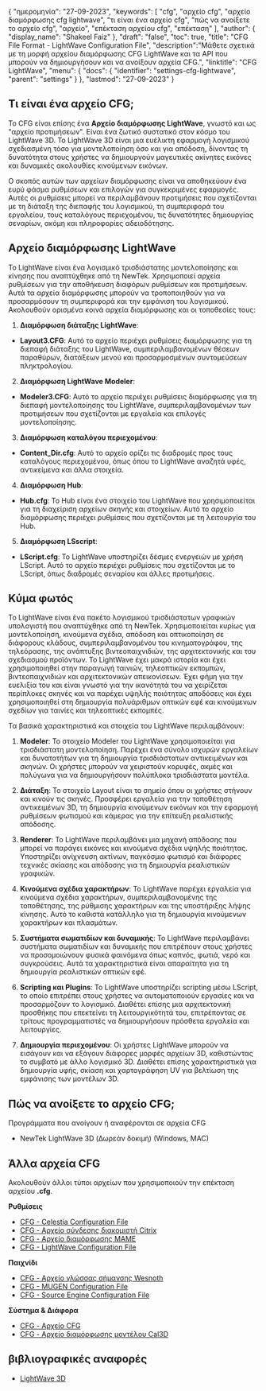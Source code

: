 {
"ημερομηνία": "27-09-2023",
  "keywords": [
"cfg",
"αρχείο cfg",
"αρχείο διαμόρφωσης cfg lightwave",
"τι είναι ένα αρχείο cfg",
"πώς να ανοίξετε το αρχείο cfg",
"αρχείο",
"επέκταση αρχείου cfg",
"επέκταση"
],
  "author": {
"display_name": "Shakeel Faiz"
},
"draft": "false",
"toc": true,
"title": "CFG File Format - LightWave Configuration File",
  "description":"Μάθετε σχετικά με τη μορφή αρχείου διαμόρφωσης CFG LightWave και τα API που μπορούν να δημιουργήσουν και να ανοίξουν αρχεία CFG.",
"linktitle": "CFG LightWave",
  "menu": {
    "docs": {
      "identifier": "settings-cfg-lightwave",
      "parent": "settings"
}
},
"lastmod": "27-09-2023"
}

## Τι είναι ένα αρχείο CFG;

Το CFG είναι επίσης ένα **Αρχείο διαμόρφωσης LightWave**, γνωστό και ως "αρχείο προτιμήσεων". Είναι ένα ζωτικό συστατικό στον κόσμο του LightWave 3D. Το LightWave 3D είναι μια ευέλικτη εφαρμογή λογισμικού σχεδιασμένη τόσο για μοντελοποίηση όσο και για απόδοση, δίνοντας τη δυνατότητα στους χρήστες να δημιουργούν μαγευτικές ακίνητες εικόνες και δυναμικές ακολουθίες κινούμενων εικόνων.

Ο σκοπός αυτών των αρχείων διαμόρφωσης είναι να αποθηκεύουν ένα ευρύ φάσμα ρυθμίσεων και επιλογών για συγκεκριμένες εφαρμογές. Αυτές οι ρυθμίσεις μπορεί να περιλαμβάνουν προτιμήσεις που σχετίζονται με τη διάταξη της διεπαφής του λογισμικού, τη συμπεριφορά του εργαλείου, τους καταλόγους περιεχομένου, τις δυνατότητες δημιουργίας σεναρίων, ακόμη και πληροφορίες αδειοδότησης.

## Αρχείο διαμόρφωσης LightWave

Το LightWave είναι ένα λογισμικό τρισδιάστατης μοντελοποίησης και κίνησης που αναπτύχθηκε από τη NewTek. Χρησιμοποιεί αρχεία ρυθμίσεων για την αποθήκευση διαφόρων ρυθμίσεων και προτιμήσεων. Αυτά τα αρχεία διαμόρφωσης μπορούν να τροποποιηθούν για να προσαρμόσουν τη συμπεριφορά και την εμφάνιση του λογισμικού. Ακολουθούν ορισμένα κοινά αρχεία διαμόρφωσης και οι τοποθεσίες τους:

1. **Διαμόρφωση διάταξης LightWave**:
    












- **Layout3.CFG**: Αυτό το αρχείο περιέχει ρυθμίσεις διαμόρφωσης για τη διεπαφή διάταξης του LightWave, συμπεριλαμβανομένων θέσεων παραθύρων, διατάξεων μενού και προσαρμοσμένων συντομεύσεων πληκτρολογίου.

2. **Διαμόρφωση LightWave Modeler**:
    












- **Modeler3.CFG**: Αυτό το αρχείο περιέχει ρυθμίσεις διαμόρφωσης για τη διεπαφή μοντελοποίησης του LightWave, συμπεριλαμβανομένων των προτιμήσεων που σχετίζονται με εργαλεία και επιλογές μοντελοποίησης.

3. **Διαμόρφωση καταλόγου περιεχομένου**:
    












- **Content_Dir.cfg**: Αυτό το αρχείο ορίζει τις διαδρομές προς τους καταλόγους περιεχομένου, όπως όπου το LightWave αναζητά υφές, αντικείμενα και άλλα στοιχεία.

4. **Διαμόρφωση Hub**:
    












- **Hub.cfg**: Το Hub είναι ένα στοιχείο του LightWave που χρησιμοποιείται για τη διαχείριση αρχείων σκηνής και στοιχείων. Αυτό το αρχείο διαμόρφωσης περιέχει ρυθμίσεις που σχετίζονται με τη λειτουργία του Hub.

5. **Διαμόρφωση LSscript**:
    












- **LScript.cfg**: Το LightWave υποστηρίζει δέσμες ενεργειών με χρήση LScript. Αυτό το αρχείο περιέχει ρυθμίσεις που σχετίζονται με το LScript, όπως διαδρομές σεναρίου και άλλες προτιμήσεις.

## Κύμα φωτός

Το LightWave είναι ένα πακέτο λογισμικού τρισδιάστατων γραφικών υπολογιστή που αναπτύχθηκε από τη NewTek. Χρησιμοποιείται κυρίως για μοντελοποίηση, κινούμενα σχέδια, απόδοση και οπτικοποίηση σε διάφορους κλάδους, συμπεριλαμβανομένου του κινηματογράφου, της τηλεόρασης, της ανάπτυξης βιντεοπαιχνιδιών, της αρχιτεκτονικής και του σχεδιασμού προϊόντων. Το LightWave έχει μακρά ιστορία και έχει χρησιμοποιηθεί στην παραγωγή ταινιών, τηλεοπτικών εκπομπών, βιντεοπαιχνιδιών και αρχιτεκτονικών απεικονίσεων. Έχει φήμη για την ευελιξία του και είναι γνωστό για την ικανότητά του να χειρίζεται περίπλοκες σκηνές και να παρέχει υψηλής ποιότητας αποδόσεις και έχει χρησιμοποιηθεί στη δημιουργία πολυάριθμων οπτικών εφέ και κινούμενων σχεδίων για ταινίες και τηλεοπτικές εκπομπές.

Τα βασικά χαρακτηριστικά και στοιχεία του LightWave περιλαμβάνουν:

1. **Modeler**: Το στοιχείο Modeler του LightWave χρησιμοποιείται για τρισδιάστατη μοντελοποίηση. Παρέχει ένα σύνολο ισχυρών εργαλείων και δυνατοτήτων για τη δημιουργία τρισδιάστατων αντικειμένων και σκηνών. Οι χρήστες μπορούν να χειριστούν κορυφές, ακμές και πολύγωνα για να δημιουργήσουν πολύπλοκα τρισδιάστατα μοντέλα.
    












2. **Διάταξη**: Το στοιχείο Layout είναι το σημείο όπου οι χρήστες στήνουν και κινούν τις σκηνές. Προσφέρει εργαλεία για την τοποθέτηση αντικειμένων 3D, τη δημιουργία κινούμενων εικόνων και την εφαρμογή ρυθμίσεων φωτισμού και κάμερας για την επίτευξη ρεαλιστικής απόδοσης.
    












3. **Renderer**: Το LightWave περιλαμβάνει μια μηχανή απόδοσης που μπορεί να παράγει εικόνες και κινούμενα σχέδια υψηλής ποιότητας. Υποστηρίζει ανίχνευση ακτίνων, παγκόσμιο φωτισμό και διάφορες τεχνικές σκίασης και απόδοσης για τη δημιουργία ρεαλιστικών γραφικών.
    












4. **Κινούμενα σχέδια χαρακτήρων**: Το LightWave παρέχει εργαλεία για κινούμενα σχέδια χαρακτήρων, συμπεριλαμβανομένης της τοποθέτησης, της ρύθμισης χαρακτήρων και της υποστήριξης λήψης κίνησης. Αυτό το καθιστά κατάλληλο για τη δημιουργία κινούμενων χαρακτήρων και πλασμάτων.
    












5. **Συστήματα σωματιδίων και δυναμικής**: Το LightWave περιλαμβάνει συστήματα σωματιδίων και δυναμικής που επιτρέπουν στους χρήστες να προσομοιώνουν φυσικά φαινόμενα όπως καπνός, φωτιά, νερό και συγκρούσεις. Αυτά τα χαρακτηριστικά είναι απαραίτητα για τη δημιουργία ρεαλιστικών οπτικών εφέ.
    












6. **Scripting και Plugins**: Το LightWave υποστηρίζει scripting μέσω LScript, το οποίο επιτρέπει στους χρήστες να αυτοματοποιούν εργασίες και να προσαρμόζουν το λογισμικό. Διαθέτει επίσης μια αρχιτεκτονική προσθήκης που επεκτείνει τη λειτουργικότητά του, επιτρέποντας σε τρίτους προγραμματιστές να δημιουργήσουν πρόσθετα εργαλεία και λειτουργίες.
    












7. **Δημιουργία περιεχομένου**: Οι χρήστες LightWave μπορούν να εισάγουν και να εξάγουν διάφορες μορφές αρχείων 3D, καθιστώντας το συμβατό με άλλο λογισμικό 3D. Διαθέτει επίσης χαρακτηριστικά για δημιουργία υφής, σκίαση και χαρτογράφηση UV για βελτίωση της εμφάνισης των μοντέλων 3D.
    












## Πώς να ανοίξετε το αρχείο CFG;

Προγράμματα που ανοίγουν ή αναφέρονται σε αρχεία CFG

- NewTek LightWave 3D (Δωρεάν δοκιμή) (Windows, MAC)

## Άλλα αρχεία CFG

Ακολουθούν άλλοι τύποι αρχείων που χρησιμοποιούν την επέκταση αρχείου **.cfg**.

**Ρυθμίσεις**
- [CFG - Celestia Configuration File](/el/settings/cfg-celestia/)
- [CFG - Αρχείο σύνδεσης διακομιστή Citrix](/el/settings/cfg-citrix/)
- [CFG - Αρχείο διαμόρφωσης MAME](/el/settings/cfg-mame/)
- [CFG - LightWave Configuration File](/el/settings/cfg-lightwave/)

**Παιχνίδι**
- [CFG - Αρχείο γλώσσας σήμανσης Wesnoth](/el/game/cfg-wesnoth/)
- [CFG - MUGEN Configuration File](/el/game/cfg-mugen/)
- [CFG - Source Engine Configuration File](/el/game/cfg-sourceengine/)

**Σύστημα & Διάφορα**
- [CFG - Αρχείο CFG](/el/system/cfg/)
- [CFG - Αρχείο διαμόρφωσης μοντέλου Cal3D](/el/misc/cfg-cal3d/)

## βιβλιογραφικές αναφορές
* [LightWave 3D](https://en.wikipedia.org/wiki/LightWave_3D)
